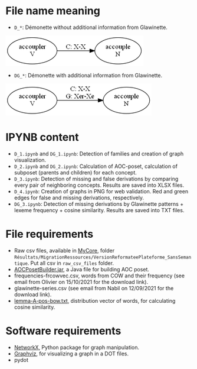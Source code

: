 # File name meaning
- `D_*`: Démonette without additional information from Glawinette.

![without glawinette](edge-D.png)
- `DG_*`: Démonette with additional information from Glawinette.

![with glawinette](edge-DG.png)

# IPYNB content
- `D_1.ipynb` and `DG_1.ipynb`: Detection of families and creation of graph visualization.
- `D_2.ipynb` and `DG_2.ipynb`: Calculation of AOC-poset, calculation of subposet (parents and children) for each concept.
- `D_3.ipynb`: Detection of missing and false derivations by comparing every pair of neighboring concepts. Results are saved into XLSX files.
- `D_4.ipynb`: Creation of graphs in PNG for web validation. Red and green edges for false and missing derivations, respectively.
- `DG_3.ipynb`: Detection of missing derivations by Glawinette patterns + lexeme frequency + cosine similarity. Results are saved into TXT files.

# File requirements
- Raw csv files, available in [MyCore](https://mycore.core-cloud.net/index.php/s/tFSrR5f7ZkVFwj7/authenticate), folder `Résultats/MigrationRessources/VersionReformateePlateforme_SansSemantique`. Put all csv in `raw_csv_files` folder.
- [AOCPosetBuilder.jar](https://www.lirmm.fr/~gutierre/gsh), a Java file for building AOC poset.
- frequencies-frcowvec.csv, words from COW and their frequency (see email from Olivier on 15/10/2021 for the download link).
- glawinette-series.csv (see email from Nabil on 12/09/2021 for the download link).
- [lemma-A-pos-bow.txt](https://zenodo.org/record/5975226), distribution vector of words, for calculating cosine similarity.

# Software requirements
- [NetworkX](https://networkx.org/), Python package for graph manipulation.
- [Graphviz](https://graphviz.org/), for visualizing a graph in a DOT files.
- pydot